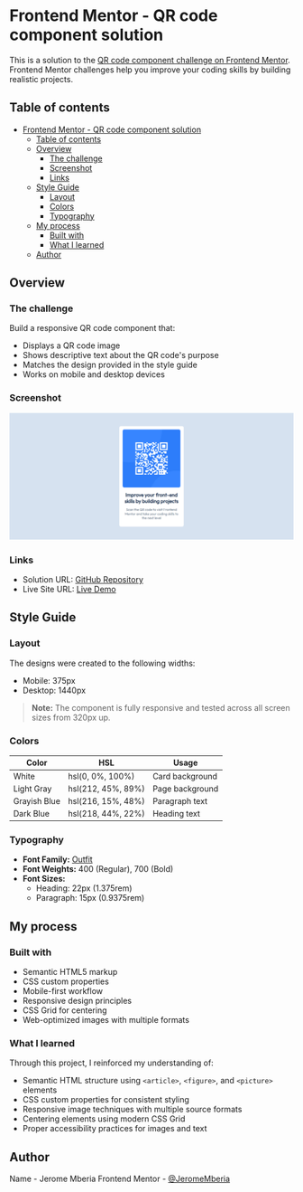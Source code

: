 # Frontend Mentor - QR code component solution

This is a solution to the [QR code component challenge on Frontend Mentor](https://www.frontendmentor.io/challenges/qr-code-component-iux_sIO_H). Frontend Mentor challenges help you improve your coding skills by building realistic projects.

## Table of contents

- [Frontend Mentor - QR code component solution](#frontend-mentor---qr-code-component-solution)
  - [Table of contents](#table-of-contents)
  - [Overview](#overview)
    - [The challenge](#the-challenge)
    - [Screenshot](#screenshot)
    - [Links](#links)
  - [Style Guide](#style-guide)
    - [Layout](#layout)
    - [Colors](#colors)
    - [Typography](#typography)
  - [My process](#my-process)
    - [Built with](#built-with)
    - [What I learned](#what-i-learned)
  - [Author](#author)

## Overview

### The challenge

Build a responsive QR code component that:

- Displays a QR code image
- Shows descriptive text about the QR code's purpose
- Matches the design provided in the style guide
- Works on mobile and desktop devices

### Screenshot

![Desktop Preview](./preview.jpg)

### Links

- Solution URL: [GitHub Repository](https://github.com/JeromeMberia/qr-code-component)
- Live Site URL: [Live Demo](https://jeromemberia.github.io/qr-code-component/)

## Style Guide

### Layout

The designs were created to the following widths:

- Mobile: 375px
- Desktop: 1440px

> **Note:** The component is fully responsive and tested across all screen sizes from 320px up.

### Colors

| Color          | HSL                | Usage                     |
|----------------|--------------------|---------------------------|
| White          | hsl(0, 0%, 100%)   | Card background           |
| Light Gray     | hsl(212, 45%, 89%) | Page background           |
| Grayish Blue   | hsl(216, 15%, 48%) | Paragraph text            |
| Dark Blue      | hsl(218, 44%, 22%) | Heading text              |

### Typography

- **Font Family:** [Outfit](https://fonts.google.com/specimen/Outfit)
- **Font Weights:** 400 (Regular), 700 (Bold)
- **Font Sizes:**
  - Heading: 22px (1.375rem)
  - Paragraph: 15px (0.9375rem)

## My process

### Built with

- Semantic HTML5 markup
- CSS custom properties
- Mobile-first workflow
- Responsive design principles
- CSS Grid for centering
- Web-optimized images with multiple formats

### What I learned

Through this project, I reinforced my understanding of:

- Semantic HTML structure using `<article>`, `<figure>`, and `<picture>` elements
- CSS custom properties for consistent styling
- Responsive image techniques with multiple source formats
- Centering elements using modern CSS Grid
- Proper accessibility practices for images and text

## Author

Name - Jerome Mberia
Frontend Mentor - [@JeromeMberia](https://www.frontendmentor.io/profile/JeromeMberia)
